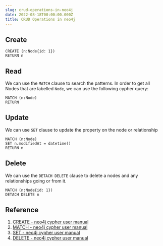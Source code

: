 ```yaml
---
slug: crud-operations-in-neo4j
date: 2022-08-18T00:00:00.000Z
title: CRUD Operations in neo4j
---
```


## Create
```cypher
CREATE (n:Node{id: 1})
RETURN n
```

## Read
We can use the `MATCH` clause to search the patterns. In order to get all Nodes that are labelled `Node`, we can use the following cypher query:

```cypher
MATCH (n:Node)
RETURN
```

## Update
We can use `SET` clause to update the property on the node or relationship

```cypher
MATCH (n:Node)
SET n.modifiedAt = datetime()
RETURN n
```

## Delete
We can use the `DETACH DELETE` clause to delete a nodes and any relationships going or from it.

```cypher
MATCH (n:Node{id: 1})
DETACH DELETE n
```

## Reference
1. [CREATE - neo4j cypher user manual](https://neo4j.com/docs/cypher-manual/current/clauses/create/)
2. [MATCH - neo4j cypher user manual](https://neo4j.com/docs/cypher-manual/current/clauses/match/)
3. [SET - neo4j cypher user manual](https://neo4j.com/docs/cypher-manual/current/clauses/set/)
4. [DELETE - neo4j cypher user manual](https://neo4j.com/docs/cypher-manual/current/clauses/delete/)
